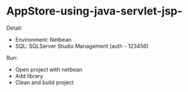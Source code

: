 # AppStore-using-java-servlet-jsp-

Detail:
- Environment: Netbean
- SQL: SQLServer Studio Management (auth - 123456)

Run:
- Open project with netbean
- Add library
- Clean and build project
